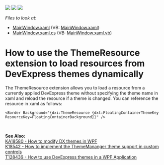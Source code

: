 <!-- default badges list -->
![](https://img.shields.io/endpoint?url=https://codecentral.devexpress.com/api/v1/VersionRange/128642544/14.1.8%2B)
[![](https://img.shields.io/badge/Open_in_DevExpress_Support_Center-FF7200?style=flat-square&logo=DevExpress&logoColor=white)](https://supportcenter.devexpress.com/ticket/details/T207471)
[![](https://img.shields.io/badge/📖_How_to_use_DevExpress_Examples-e9f6fc?style=flat-square)](https://docs.devexpress.com/GeneralInformation/403183)
<!-- default badges end -->
<!-- default file list -->
*Files to look at*:

* [MainWindow.xaml](./CS/T207471/MainWindow.xaml) (VB: [MainWindow.xaml](./VB/T207471/MainWindow.xaml))
* [MainWindow.xaml.cs](./CS/T207471/MainWindow.xaml.cs) (VB: [MainWindow.xaml.vb](./VB/T207471/MainWindow.xaml.vb))
<!-- default file list end -->
# How to use the ThemeResource extension to load resources from DevExpress themes dynamically


The ThemeResource extension allows you to load a resource from a currently applied DevExpress theme without specifying the theme name in xaml and reload the resource if a theme is changed. You can reference the resource in xaml as follows:<br>


```xaml
<Border Background="{dxi:ThemeResource {dxt:FloatingContainerThemeKey ResourceKey=FloatingContainerBackground}}" />
```


<p> </p>
<p><strong>See Also:</strong><br><a href="https://www.devexpress.com/Support/Center/p/KA18580">KA18580 - How to modify DX themes in WPF</a><br><a href="https://www.devexpress.com/Support/Center/p/K18542">K18542 - How to implement the ThemeMananger theme support in custom controls</a><br><a href="https://www.devexpress.com/Support/Center/p/T128436">T128436 - How to use DevExpress themes in a WPF Application</a></p>

<br/>


